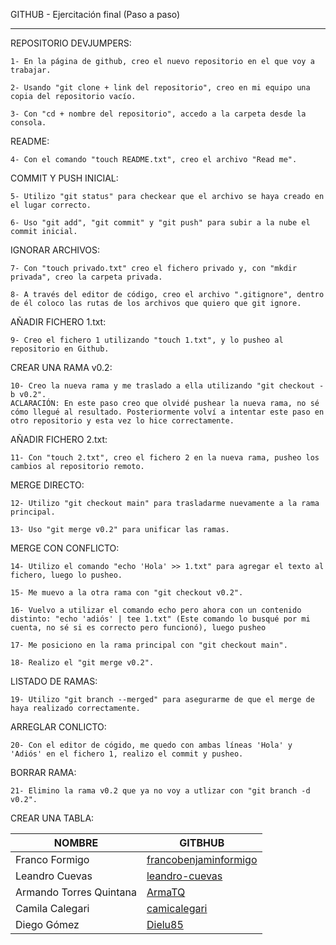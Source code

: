 GITHUB - Ejercitación final (Paso a paso)

--------------------------------------------------------------------------------------------------
REPOSITORIO DEVJUMPERS:

    1- En la página de github, creo el nuevo repositorio en el que voy a trabajar.

    2- Usando "git clone + link del repositorio", creo en mi equipo una copia del repositorio vacío.

    3- Con "cd + nombre del repositorio", accedo a la carpeta desde la consola.


README:

    4- Con el comando "touch README.txt", creo el archivo "Read me".


COMMIT Y PUSH INICIAL:

    5- Utilizo "git status" para checkear que el archivo se haya creado en el lugar correcto.

    6- Uso "git add", "git commit" y "git push" para subir a la nube el commit inicial.


IGNORAR ARCHIVOS:

    7- Con "touch privado.txt" creo el fichero privado y, con "mkdir privada", creo la carpeta privada.

    8- A través del editor de código, creo el archivo ".gitignore", dentro de él coloco las rutas de los archivos que quiero que git ignore.


AÑADIR FICHERO 1.txt:

    9- Creo el fichero 1 utilizando "touch 1.txt", y lo pusheo al repositorio en Github.


CREAR UNA RAMA v0.2:

    10- Creo la nueva rama y me traslado a ella utilizando "git checkout -b v0.2". 
    ACLARACIÓN: En este paso creo que olvidé pushear la nueva rama, no sé cómo llegué al resultado. Posteriormente volví a intentar este paso en otro repositorio y esta vez lo hice correctamente.


AÑADIR FICHERO 2.txt:

    11- Con "touch 2.txt", creo el fichero 2 en la nueva rama, pusheo los cambios al repositorio remoto.


MERGE DIRECTO:

    12- Utilizo "git checkout main" para trasladarme nuevamente a la rama principal.

    13- Uso "git merge v0.2" para unificar las ramas.


MERGE CON CONFLICTO:

    14- Utilizo el comando "echo 'Hola' >> 1.txt" para agregar el texto al fichero, luego lo pusheo.

    15- Me muevo a la otra rama con "git checkout v0.2".

    16- Vuelvo a utilizar el comando echo pero ahora con un contenido distinto: "echo 'adiós' | tee 1.txt" (Este comando lo busqué por mi cuenta, no sé si es correcto pero funcionó), luego pusheo

    17- Me posiciono en la rama principal con "git checkout main".

    18- Realizo el "git merge v0.2".


LISTADO DE RAMAS:

    19- Utilizo "git branch --merged" para asegurarme de que el merge de haya realizado correctamente.


ARREGLAR CONLICTO:

    20- Con el editor de cógido, me quedo con ambas líneas 'Hola' y 'Adiós' en el fichero 1, realizo el commit y pusheo.


BORRAR RAMA:

    21- Elimino la rama v0.2 que ya no voy a utlizar con "git branch -d v0.2".


CREAR UNA TABLA:

| NOMBRE | GITBHUB |
| -- | -- |
| Franco Formigo | [francobenjaminformigo](https://github.com/francobenjaminformigo) |
| Leandro Cuevas | [leandro-cuevas](https://github.com/leandro-cuevas) |
| Armando Torres Quintana | [ArmaTQ](https://github.com/ArmaTQ) |
| Camila Calegari | [camicalegari](https://github.com/camilacalegari) |
| Diego Gómez | [Dielu85](https://github.com/Dielu85) |
